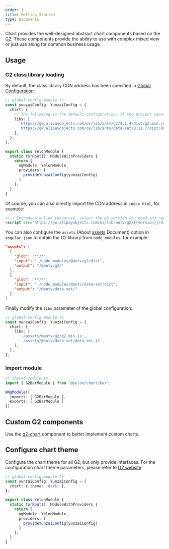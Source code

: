 ```yaml
---
order: 1
title: Getting Started
type: Documents
---
```


Chart provides the well-designed abstract chart components based on the [G2](https://antv.alipay.com/zh-cn/g2/3.x/index.html). These components provide the ability to use with complex mixed view or just use along for common business usage.

## Usage

### G2 class library loading

By default, the class library CDN address has been specified in [Global Configuration](/docs/global-config):

```ts
// global-config.module.ts
const yunzaiConfig: YunzaiConfig = {
  chart: { 
    // The following is the default configuration. If the project cannot be accessed from the Internet, you can directly use the `./assets***` path for the dependent package according to the `angular.json` configuration
    libs: [
      'https://gw.alipayobjects.com/os/lib/antv/g2/4.1.4/dist/g2.min.js',
      'https://gw.alipayobjects.com/os/lib/antv/data-set/0.11.7/dist/data-set.js',
    ],
  },
};

export class YelonModule {
  static forRoot(): ModuleWithProviders {
    return {
      ngModule: YelonModule,
      providers: [
        provideYunzaiConfig(yunzaiConfig)
      ]
    };
  }
}
```

Of course, you can also directly import the CDN address in `index.html`, for example:

```html
<!-- Introduce online resources, select the g2 version you need and replace the version variable -->
<script src="https://gw.alipayobjects.com/os/lib/antv/g2/{{version}}/dist/g2.min.js"></script>
```

You can also configure the `assets` (About [assets](https://angular.io/guide/workspace-config#assets-configuration) Document) option in `angular.json` to obtain the G2 library from `node_modules`, for example:

```json
"assets": [
  {
    "glob": "**/*",
    "input": "./node_modules/@antv/g2/dist",
    "output": "/@antv/g2/"
  },
  {
    "glob": "**/*",
    "input": "./node_modules/@antv/data-set/dist",
    "output": "/@antv/data-set/"
  }
]
```

Finally modify the `libs` parameter of the global configuration:

```ts
// global-config.module.ts
const yunzaiConfig: YunzaiConfig = {
  chart: { 
    libs: [
      './assets/@antv/g2/g2.min.js',
      './assets/@antv/data-set/data-set.js',
    ],
  },
};
```

### Import module

```ts
// shared.module.ts
import { G2BarModule } from '@yelon/chart/bar';

@NgModule({
  imports: [ G2BarModule ],
  exports: [ G2BarModule ]
})
```

## Custom G2 components

Use the [g2-chart](/chart/custom) component to better implement custom charts.

## Configure chart theme

Configure the chart theme for all G2, but only provide interfaces. For the configuration chart theme parameters, please refer to [G2 website](https://g2.antv.vision/zh/docs/manual/tutorial/theme).

```ts
// global-config.module.ts
const yunzaiConfig: YunzaiConfig = {
  chart: { theme: 'dark' },
};

export class YelonModule {
  static forRoot(): ModuleWithProviders {
    return {
      ngModule: YelonModule,
      providers: [
        provideYunzaiConfig(yunzaiConfig)
      ]
    };
  }
}
```
